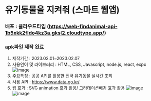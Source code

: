 # 유기동물을 지켜줘 (스마트 웹앱)
### 배포 : 클라우드타입 (https://web-findanimal-api-1b5xkk2fldo4kz3a.gksl2.cloudtype.app/)
### apk파일 제작 완료
1. 제작기간 : 2023.02.01~2023.02.07
2. 사용언어 및 라이브러리 :  HTML, CSS, Javascript, node.js, react, expo
![image](https://user-images.githubusercontent.com/113665619/217121358-dbebdc18-c116-4175-a5d9-b43f901c4759.png)
3. 주요특징 : 공공 API를 활용한 전국 유기동물 실시간 조회
4. 사용 API : https://www.data.go.kr/
5. 웹 효과 : SVG animation 효과 활용/ 그라데이션배경 효과 활용
![image](https://user-images.githubusercontent.com/113665619/217121682-2f82866d-f806-41c5-b3d6-c14beff33e81.png)
![image](https://user-images.githubusercontent.com/113665619/217122063-da59f912-b555-47e1-adcb-96c6d6d1ca08.png)
